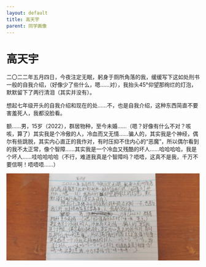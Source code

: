 ```yaml
---
layout: default
title: 高天宇
parent: 同学画像
---
```


# 高天宇

二〇二二年五月四日，今夜注定无眠，躬身于厕所角落的我，缓缓写下这如处刑书一般的自我介绍，（好像少了些什么，嗯……对），我抬头45°仰望那绚烂的灯泡，默默留下了两行清泪（其实并没有）。

想起七年级开头的自我介绍和现在的处……不，也是自我介绍，这种东西简直不要害羞死人，我都没脸看。

额……男，15岁（2022），群居物种，至今未婚……（嗯？好像有什么不对？咳咳，算了）其实我是个冷傲的人，冷血而又无情……骗人的，其实我是个神经，偶尔有些跳脱，其实内心直正的我作对，有时压抑不住内心的“恶魔”，所以偶尔看到的我不太正常，像个智障……其实我是一个冷血又残酷的坏人……哈哈哈哈，我是个坏人……哇哈哈哈哈（不行，难道我真是个智障吗？唔唔，这真不是我，千万不要信啊！唔唔唔……）

![高天宇自我介绍](/photos/高天宇.jpg)
